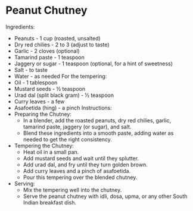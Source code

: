 # Peanut Chutney
Ingredients:
*   Peanuts - 1 cup (roasted, unsalted)
*   Dry red chilies - 2 to 3 (adjust to taste)
*   Garlic - 2 cloves (optional)
*   Tamarind paste - 1 teaspoon
*   Jaggery or sugar - 1 teaspoon (optional, for a hint of sweetness)
*   Salt - to taste
*   Water - as needed
For the tempering:
*   Oil - 1 tablespoon
*   Mustard seeds - ½ teaspoon
*   Urad dal (split black gram) - ½ teaspoon
*   Curry leaves - a few
*   Asafoetida (hing) - a pinch
Instructions:
*   Preparing the Chutney:
    * In a blender, add the roasted peanuts, dry red chilies, garlic, tamarind paste, jaggery (or sugar), and salt.
    * Blend these ingredients into a smooth paste, adding water as needed to get the right consistency.
*   Tempering the Chutney:
    * Heat oil in a small pan.
    * Add mustard seeds and wait until they splutter.
    * Add urad dal, and fry until they turn golden brown.
    * Add curry leaves and a pinch of asafoetida.
    * Pour this tempering over the blended chutney.
*   Serving:
    * Mix the tempering well into the chutney.
    * Serve the peanut chutney with idli, dosa, upma, or any other South Indian breakfast dish.

